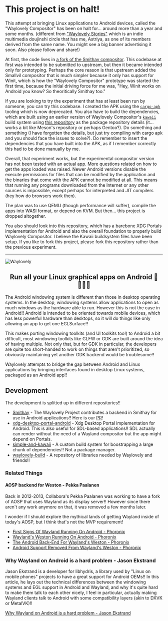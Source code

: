# This project is on halt!
This attempt at bringing Linux applications to Android devices, called the "Waylovely Compositor" has been on halt for... around more than a year and some months.
(different from ["Waylovely Stories"](instagram.com/waylovely.stories) which is an indie multimedia doujinshi circle that has me, Astriya, as one of its members derived from the same name. You might see a big banner advertising it soon. Also please follow and share!)

At first, the code lives in [a fork of the Smithay compositor](https://github.com/waylovely-project/smithay). This codebase at first was intended to be submitted to upstream, but then it became intended only for prototyping. Perhaps the core reason is that upstream added the Smallvil compositor that is much simpler because it only has support for Winit, which is how the "Waylovely Compositor" prototype was started the first time, because the initial driving force for me was, "Hey, Winit works on Android you know? So theoritically Smithay too."

If you are looking to try the experiment that has at least been run by someone, you can try this codebase. I created the APK using the [`cargo-apk`](https://github.com/rust-mobile/cargo-apk) tooling which is now deprecated. You also have to build the dependencies, which are built using an earlier version of Waylovely Compositor's [`kawaii`](https://github.com/waylovely-project/kawaii) build system using [this repository](https://github.com/waylovely-project/waylovely-build) as the package repository details (it... works a bit like Meson's repository or perhaps Gentoo?). Do something and something (I have forgotten the details, but just try compiling with cargo apk and you should face the issues to solve?). Do remember to insert the dependencies that you have built into the APK, as if I remember correctly this had to be done manually by me.

Overall, that experiment works, but the experimental compositor version has not been tested with an actual app. More questions related on how to get the apps loaded was raised. Newer Android versions disable the execute permissions for files that can be modified by the application and the binaries that come with the APK cannot be modified at all. This means that running any programs downloaded from the Internet or any other sources is impossible, except perhaps for interpreted and JIT compilers (hey how do browsers work then).

The plan was to use QEMU (though performance will suffer), compile the apps into WASI format, or depend on KVM. But then... this project is dropped altogether.

You also should look into this repository, which has a barebone XDG Portals implementation for Android and also the overall foundation to properly build Waylovely Compositor. I believe the Kawaii buildsystem files have been setup. If you like to fork this project, please fork this repository rather than the previous experiment.

___

![Waylovely](https://user-images.githubusercontent.com/66000635/193557047-993b33ed-58cd-4d6a-a8e2-890cde6bcf4a.png)

<div align="center"><h2>Run all your Linux graphical apps on Android 💖✨✨✨</h2></div>

The Android windowing system is different than those in desktop operating systems. In the desktop, windowing systems allow applications to open as much windows as the hardware able to run. However this is not the case in Android!! Android is intended to be oriented towards mobile devices, which has less powerful hardware than desktops, so it will do things like only allowing an app to get one EGLSurface!!

This makes porting windowing toolkits (and UI toolkits too!) to Android a bit difficult, most windowing toolkits like GLFW or GDK are built around the idea of having multiple. Not only that, but for GDK in particular, the developers are quite too short-handed to work on things that aren't prioritized, so obviously maintaining yet another GDK backend would be troublesome!!

Waylovely attempts to bridge the gap between Android and Linux applications by bringing interfaces found in desktop Linux systems, packaged as an Android app!!

## Development
The development is splitted up in different repositories!!

- [Smithay](https://github.com/Smithay/smithay) - The Waylovely Project contributes a backend in Smithay for use in Android applications!! Here is our [PR](https://github.com/Smithay/smithay/pull/711)!
- [xdg-desktop-portal-android](https://github.com/waylovely-project/xdg-desktop-portal-android) - Xdg Desktop Portal implementation for Android. This is also useful for SDL-based applications!! SDL actually can render without the need of a Wayland compositor but the app might depend on Portals.
- [simple-and-kawaii](https://github.com/waylovely-project/simple-and-kawaii) - A custom build system for boostrapping a large chunk of dependencies!! Not a package manager.
- [waylovely-build](https://github.com/waylovely-project/waylovely-buid) - A repository of libraries needed by Waylovely and friends!!

<!--## Step 1: Getting the compositor -->

### Related Things

#### AOSP backend for Weston - Pekka Paalanen

Back in 2012-2013, Collabora's Pekka Paalanen was working to have a fork of AOSP that uses Wayland as its display server!! However since there aren't any work anymore on that, it was removed a few months later.

I wonder if I should explore the mythical lands of getting Wayland inside of today's AOSP, but I think that's not the MVP requirement! 

- [First Signs Of Wayland Running On Android - Phoronix](https://www.phoronix.com/news/MTA5MzA)
- [Wayland's Weston Running On Android - Phoronix](https://www.phoronix.com/news/MTEwNjQ)
- [The Android Back-End For Wayland's Weston - Phoronix](https://www.phoronix.com/news/MTExMDU)
- [Android Support Removed From Wayland's Weston - Phoronix](https://www.phoronix.com/news/MTI4Mjk)

### Why Wayland on Android is a hard problem - Jason Ekstrand

Jason Ekstrand is a developer for libhydris, a library used by "Linux on mobile phones" projects to have a great support for Android OEMs!!
In this article, he lays out the technical differences between the windowing systems and EGL support in Android and Wayland, and why it's quite hard to make them talk to each other nicely, I feel in particular, actually making Wayland clients talk to Android with some compatibility layers (akin to DXVK or MetalVK)!!

[Why Wayland on Android is a hard problem - Jason Ekstrand](https://www.jlekstrand.net/jason/projects/wayland/wayland-android/)
